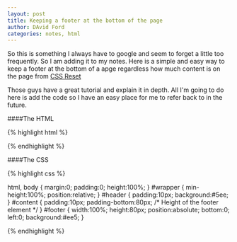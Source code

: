 ```yaml
---
layout: post
title: Keeping a footer at the bottom of the page
author: DAvid Ford
categories: notes, html
---
```

So this is something I always have to google and seem to forget a little too frequently. So I am adding it to my notes. Here is a simple and easy way to keep a footer at the bottom of a apge regardless how much content is on the page from [CSS Reset](http://www.cssreset.com/how-to-keep-footer-at-bottom-of-page-with-css)

Those guys have a great tutorial and explain it in depth. All I'm going to do here is add the code so I have an easy place for me to refer back to in the future.

####The HTML

{% highlight html %}

<body>
<div id="wrapper">
<div id="header">
<div id="content">
<div id="footer">
</body>

{% endhighlight %}

####The CSS

{% highlight css %}

html, body {
    margin:0;
    padding:0;
    height:100%;
    }
#wrapper {
    min-height:100%;
    position:relative;
    }
#header {
    padding:10px;
    background:#5ee;
    }
#content {
    padding:10px;
    padding-bottom:80px; /* Height of the footer element */
    }
#footer {
    width:100%;
    height:80px;
    position:absolute;
    bottom:0;
    left:0;
    background:#ee5;
    }

{% endhighlight %}

